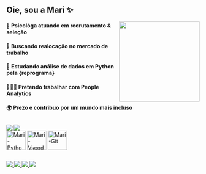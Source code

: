  

<h2 align="left"> Oie, sou a Mari ✨ </h3> 

<img align='right' height='210cm' src= 'https://shortlurl.com/5fqe' />
                                                                                                               
#### 🔭 Psicológa atuando em recrutamento & seleção                                               
 #### 🎯 Buscando realocação no mercado de trabalho                                   
 #### 🌱 Estudando análise de dados em Python pela {reprograma}                                                                 
 #### 👩🏽‍💻 Pretendo trabalhar com People Analytics                                                                                 
 #### 🌍 Prezo e contribuo por um mundo mais incluso


##

<div>
  <img align='left' heigth='180cm' src= 'https://github-readme-stats.vercel.app/api?username=marianadsa&show_icons=true&theme=catppuccin_mocha' />
  <img heigth='180cm' src= 'https://github-readme-stats.vercel.app/api/top-langs/?username=marianadsa&layout=compact&langs_count=6&theme=catppuccin_mocha' />
</div>

<div>	
 <img align='center' alt='Mari-Python' height='50' width='50' src='https://cdn.jsdelivr.net/gh/devicons/devicon@latest/icons/python/python-original.svg' />   
 <img align='center' alt='Mari-Vscode' height='50' width='50' src="https://cdn.jsdelivr.net/gh/devicons/devicon@latest/icons/vscode/vscode-original.svg" />
 <img align='center' alt='Mari-Git' height='50' width='50' src="https://cdn.jsdelivr.net/gh/devicons/devicon@latest/icons/git/git-original.svg" />   
</div>

##

<div>
  <a href= '[https://www.linkedin.com/in/marianadasilvaaraujo/]' target='_blank'> <img src='https://img.shields.io/badge/LinkedIn-0077B5?style=for-the-badge&logo=linkedin&logoColor=white' >
  <a href= '[https://twitter.com/mari18213/]' target='_blank'> <img src='https://img.shields.io/badge/Twitter-000000?style=for-the-badge&logo=x&logoColor=white' >
  <a href= '[https://open.spotify.com/user/mari18213?si=43677d8bf2f84098]'> <img src='https://img.shields.io/badge/Spotify-1ED760?&style=for-the-badge&logo=spotify&logoColor=white'>
   <a href= '[https://www.instagram.com/maridsaraujo/]'> <img src= 'https://img.shields.io/badge/Instagram-E4405F?style=for-the-badge&logo=instagram&logoColor=white'>
</div>
